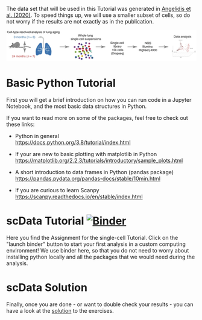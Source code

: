 The data set that will be used in this Tutorial was generated in [Angelidis et al. (2020)](https://www.nature.com/articles/s41467-019-08831-9). To speed things up, we will use a smaller subset of cells, so do not worry if the results are not exactly as in the publication.  
<p align="center">
<img src="https://github.com/Mesh09/scData_Tutorial/blob/main/Plots/experimental_scheme.png" alt="drawing" width="950">
</p>

# Basic Python Tutorial
First you will get a brief introduction on how you can run code in a Jupyter Notebook, and the most basic data structures in Python.  

If you want to read more on some of the packages, feel free to check out these links:  
- Python in general  
https://docs.python.org/3.8/tutorial/index.html

-  If your are new to basic plotting with matplotlib in Python  
https://matplotlib.org/2.2.3/tutorials/introductory/sample_plots.html

- A short introduction to data frames in Python (pandas package)  
https://pandas.pydata.org/pandas-docs/stable/10min.html

- If you are curious to learn Scanpy  
https://scanpy.readthedocs.io/en/stable/index.html

# scData Tutorial [![Binder](https://mybinder.org/badge_logo.svg)](https://mybinder.org/v2/gh/Mesh09/scData_Tutorial_CPC/main?labpath=Tutorial.ipynb)
Here you find the Assignment for the single-cell Tutorial. Click on the "launch binder" button to start your first analysis in a custom computing environment! We use binder here, so that you do not need to worry about installing python locally and all the packages that we would need during the analysis.  

# scData Solution  
Finally, once you are done - or want to double check your results - you can have a look at the [solution](https://nbviewer.org/gist/Mesh09/a4d0676cac2192f9d143f84c14320c72) to the exercises.
